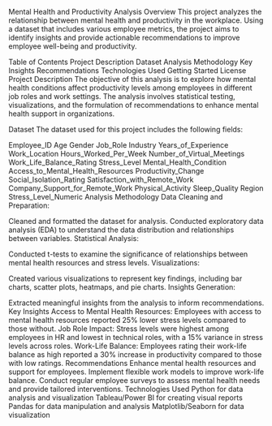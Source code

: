 Mental Health and Productivity Analysis
Overview
This project analyzes the relationship between mental health and productivity in the workplace. Using a dataset that includes various employee metrics, the project aims to identify insights and provide actionable recommendations to improve employee well-being and productivity.

Table of Contents
Project Description
Dataset
Analysis Methodology
Key Insights
Recommendations
Technologies Used
Getting Started
License
Project Description
The objective of this analysis is to explore how mental health conditions affect productivity levels among employees in different job roles and work settings. The analysis involves statistical testing, visualizations, and the formulation of recommendations to enhance mental health support in organizations.

Dataset
The dataset used for this project includes the following fields:

Employee_ID
Age
Gender
Job_Role
Industry
Years_of_Experience
Work_Location
Hours_Worked_Per_Week
Number_of_Virtual_Meetings
Work_Life_Balance_Rating
Stress_Level
Mental_Health_Condition
Access_to_Mental_Health_Resources
Productivity_Change
Social_Isolation_Rating
Satisfaction_with_Remote_Work
Company_Support_for_Remote_Work
Physical_Activity
Sleep_Quality
Region
Stress_Level_Numeric
Analysis Methodology
Data Cleaning and Preparation:

Cleaned and formatted the dataset for analysis.
Conducted exploratory data analysis (EDA) to understand the data distribution and relationships between variables.
Statistical Analysis:

Conducted t-tests to examine the significance of relationships between mental health resources and stress levels.
Visualizations:

Created various visualizations to represent key findings, including bar charts, scatter plots, heatmaps, and pie charts.
Insights Generation:

Extracted meaningful insights from the analysis to inform recommendations.
Key Insights
Access to Mental Health Resources: Employees with access to mental health resources reported 25% lower stress levels compared to those without.
Job Role Impact: Stress levels were highest among employees in HR and lowest in technical roles, with a 15% variance in stress levels across roles.
Work-Life Balance: Employees rating their work-life balance as high reported a 30% increase in productivity compared to those with low ratings.
Recommendations
Enhance mental health resources and support for employees.
Implement flexible work models to improve work-life balance.
Conduct regular employee surveys to assess mental health needs and provide tailored interventions.
Technologies Used
Python for data analysis and visualization
Tableau/Power BI for creating visual reports
Pandas for data manipulation and analysis
Matplotlib/Seaborn for data visualization

